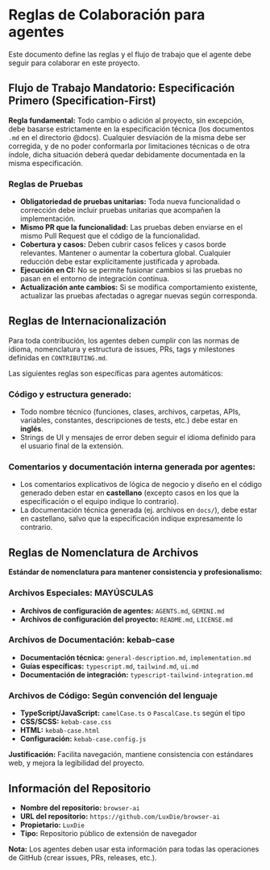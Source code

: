 # Reglas de Colaboración para agentes

Este documento define las reglas y el flujo de trabajo que el agente debe seguir para colaborar en este proyecto.

## Flujo de Trabajo Mandatorio: Especificación Primero (Specification-First)

**Regla fundamental:** Todo cambio o adición al proyecto, sin excepción, debe basarse estrictamente en la especificación técnica (los documentos `.md` en el directorio @docs). Cualquier desviación de la misma debe ser corregida, y de no poder conformarla por limitaciones técnicas o de otra índole, dicha situación deberá quedar debidamente documentada en la misma especificación.

### Reglas de Pruebas

- **Obligatoriedad de pruebas unitarias:** Toda nueva funcionalidad o corrección debe incluir pruebas unitarias que acompañen la implementación.
- **Mismo PR que la funcionalidad:** Las pruebas deben enviarse en el mismo Pull Request que el código de la funcionalidad.
- **Cobertura y casos:** Deben cubrir casos felices y casos borde relevantes. Mantener o aumentar la cobertura global. Cualquier reducción debe estar explícitamente justificada y aprobada.
- **Ejecución en CI:** No se permite fusionar cambios si las pruebas no pasan en el entorno de integración continua.
- **Actualización ante cambios:** Si se modifica comportamiento existente, actualizar las pruebas afectadas o agregar nuevas según corresponda.

## Reglas de Internacionalización

Para toda contribución, los agentes deben cumplir con las normas de idioma, nomenclatura y estructura de issues, PRs, tags y milestones definidas en `CONTRIBUTING.md`.

Las siguientes reglas son específicas para agentes automáticos:

### Código y estructura generado:
- Todo nombre técnico (funciones, clases, archivos, carpetas, APIs, variables, constantes, descripciones de tests, etc.) debe estar en **inglés**.
- Strings de UI y mensajes de error deben seguir el idioma definido para el usuario final de la extensión.

### Comentarios y documentación interna generada por agentes:
- Los comentarios explicativos de lógica de negocio y diseño en el código generado deben estar en **castellano** (excepto casos en los que la especificación o el equipo indique lo contrario).
- La documentación técnica generada (ej. archivos en `docs/`), debe estar en castellano, salvo que la especificación indique expresamente lo contrario.

## Reglas de Nomenclatura de Archivos

**Estándar de nomenclatura para mantener consistencia y profesionalismo:**

### Archivos Especiales: MAYÚSCULAS
- **Archivos de configuración de agentes:** `AGENTS.md`, `GEMINI.md`
- **Archivos de configuración del proyecto:** `README.md`, `LICENSE.md`

### Archivos de Documentación: kebab-case
- **Documentación técnica:** `general-description.md`, `implementation.md`
- **Guías específicas:** `typescript.md`, `tailwind.md`, `ui.md`
- **Documentación de integración:** `typescript-tailwind-integration.md`

### Archivos de Código: Según convención del lenguaje
- **TypeScript/JavaScript:** `camelCase.ts` o `PascalCase.ts` según el tipo
- **CSS/SCSS:** `kebab-case.css`
- **HTML:** `kebab-case.html`
- **Configuración:** `kebab-case.config.js`

**Justificación:** Facilita navegación, mantiene consistencia con estándares web, y mejora la legibilidad del proyecto.

## Información del Repositorio

- **Nombre del repositorio:** `browser-ai`
- **URL del repositorio:** `https://github.com/LuxDie/browser-ai`
- **Propietario:** `LuxDie`
- **Tipo:** Repositorio público de extensión de navegador

**Nota:** Los agentes deben usar esta información para todas las operaciones de GitHub (crear issues, PRs, releases, etc.).

